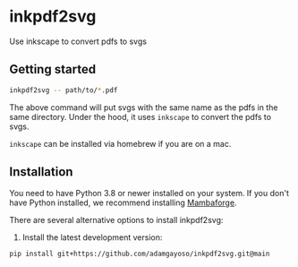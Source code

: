 # inkpdf2svg

Use inkscape to convert pdfs to svgs

## Getting started

```bash
inkpdf2svg -- path/to/*.pdf
```

The above command will put svgs with the same name as the pdfs in the same directory. Under the hood, it uses `inkscape` to convert the pdfs to svgs.

`inkscape` can be installed via homebrew if you are on a mac.

## Installation

You need to have Python 3.8 or newer installed on your system. If you don't have
Python installed, we recommend installing [Mambaforge](https://github.com/conda-forge/miniforge#mambaforge).

There are several alternative options to install inkpdf2svg:

<!--
1) Install the latest release of `inkpdf2svg` from `PyPI <https://pypi.org/project/inkpdf2svg/>`_:

```bash
pip install inkpdf2svg
```
-->

1. Install the latest development version:

```bash
pip install git+https://github.com/adamgayoso/inkpdf2svg.git@main
```
